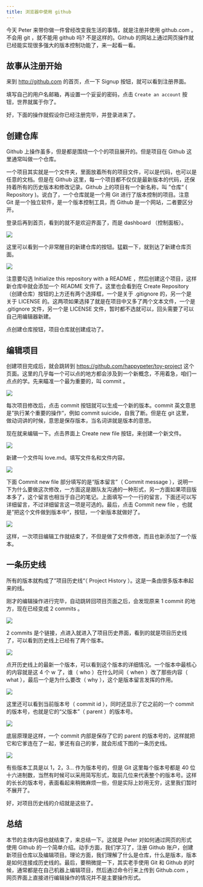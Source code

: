 ```yaml
---
title: 浏览器中使用 github
---
```


今天 Peter 来带你做一件曾经改变我生活的事情，就是注册并使用 github.com 。不会用 git ，就不能用 github 吗? 不是这样的。Github 的网站上通过网页操作就已经能实现很多强大的版本控制功能了，来一起看一看。

## 故事从注册开始

来到 <http://github.com> 的首页，点一下 Signup 按钮，就可以看到注册界面。

填写自己的用户名邮箱，再设置一个妥妥的密码，点击 `Create an account` 按钮，世界就属于你了。

好，下面的操作就假设你已经注册完毕，并登录进来了。

## 创建仓库

Github 上操作虽多，但是都是围绕一个个的项目展开的。但是项目在 Github 这里通常叫做一个仓库。

一个项目其实就是一个文件夹，里面放着所有的项目文件，可以是代码，也可以是任意的文档。但是在 Github 这里，每一个项目都不仅仅是最新版本的代码，还保持着所有的历史版本和修改记录。Github 上的项目有一个新名称，叫 ”仓库“ ( Repository )。说白了，一个仓库就是一个用 Git 进行了版本控制的项目。注意 Git 是一个独立软件，是一个版本控制工具，而 Github 是一个网站，二者要区分开。

登录后再到首页，看到的就不是欢迎界面了，而是 dashboard （控制面板）。

![](https://img.haoqicat.com/2018102401.jpg)

这里可以看到一个非常醒目的新建仓库的按钮。猛戳一下，就到达了新建仓库页面。


![](https://img.haoqicat.com/2018102402.jpg)

注意要勾选 Initialize this repository with a README ，然后创建这个项目，这样新仓库中就会添加一个 README 文件了。这里也会看到在 Create Repository （创建仓库）按钮的上方还有两个选择框，一个是关于 .gitignore 的，另一个是关于 LICENSE 的。这两项如果选择了就是在项目中又多了两个文本文件，一个是 .gitignore 文件，另一个是 LICENSE 文件，暂时都不选就可以，回头需要了可以自己用编辑器新建。

点创建仓库按钮，项目仓库就创建成功了。

## 编辑项目

创建项目完成后，就会跳转到 https://github.com/happypeter/toy-project 这个页面。这里的几乎每一个可以点的地方都会涉及到一个新概念，不用着急，咱们一点点的学。先来瞄准一个最为重要的，叫 commit 。

![](https://img.haoqicat.com/2018102403.jpg)

每次项目修改后，点击 commit 按钮就可以生成一个新的版本。commit 英文意思是”执行某个重要的操作“，例如 commit suicide，自我了断。但是在 git 这里，做动词讲的时候，意思是保存版本，当名词讲就是版本的意思。

现在就来编辑一下。点击界面上 Create new file 按钮，来创建一个新文件。

![](https://img.haoqicat.com/2018102404.jpg)

新建一个文件叫 love.md。填写文件名和文件内容。

![](https://img.haoqicat.com/2018102405.jpg)

下面 Commit new file 部分填写的是“版本留言”（ Commit message ），说明一下为什么要做这次修改，一方面这是跟队友沟通的一种形式，另一方面如果项目版本多了，这个留言也相当于自己的笔记。上面填写一个一行的留言，下面还可以写详细留言，不过详细留言这一项是可选的。最后，点击 Commit new file ，也就是”把这个文件做到版本中“，按钮，一个新版本就做好了。


![](https://img.haoqicat.com/2018102406.jpg)

这样，一次项目编辑工作就结束了，不但是做了文件修改，而且也新添加了一个版本。

## 一条历史线

所有的版本就构成了”项目历史线“（ Project History ）。这是一条由很多版本串起来的线。

刚才的编辑操作进行完毕，自动跳转回项目页面之后，会发现原来 1 commit 的地方，现在已经变成 2 commits 。

![](https://img.haoqicat.com/2018102407.jpg)

2 commits 是个链接，点进入就进入了项目历史界面，看到的就是项目历史线了，可以看到历史线上已经有了两个版本。

![](https://img.haoqicat.com/2018102408.jpg)

点开历史线上的最新一个版本，可以看到这个版本的详细情况。一个版本中最核心的内容就是这 4 个 w 了，谁（ who ）在什么时间（ when ）改了那些内容（ what ），最后一个是为什么要改（ why ），这个是版本留言发挥的作用。

![](https://img.haoqicat.com/2018102409.jpg)

这里还可以看到当前版本号（ commit id ），同时还显示了它之前的一个 commit 的版本号，也就是它的“父版本”（ parent ）的版本号。

![](https://img.haoqicat.com/2018102410.jpg)

底层原理是这样，一个 commit 内部是保存了它的 parent 的版本号的，这样就把它和它爹连在了一起，爹还有自己的爹，就会形成下图的一条历史线。

![](https://img.haoqicat.com/2018102411.jpg)

有些版本工具是以 1，2，3… 作为版本号的，但是 Git 这里每个版本号都是 40 位十六进制数，当然有时候可以采用简写形式，取前几位来代表整个的版本号。这样的长长的版本号，表面看起来稍微麻烦一些，但是实际上妙用无穷，这里我们暂时不展开了。

好，对项目历史线的介绍就是这些了。

## 总结

本节的主体内容也就结束了，来总结一下。这就是 Peter 对如何通过网页的形式使用 Github 的一个简单介绍。动手方面，我们学习了，注册 Github 账户，创建新项目仓库以及编辑项目。理论方面，我们理解了什么是仓库，什么是版本，版本是如何连接成历史线的。最后，要稍微提一下，其实老手使用 Git 和 Github 的时候，通常都是在自己机器上编辑项目，然后通过命令行来上传到 Github.com ，网页界面上直接进行编辑操作的情况并不是主要操作形式。
